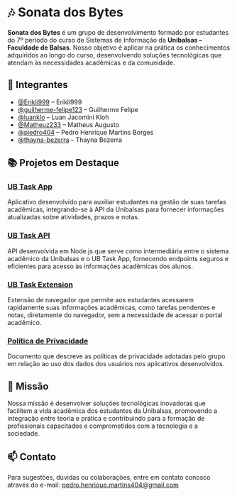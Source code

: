 # 🎶 Sonata dos Bytes

**Sonata dos Bytes** é um grupo de desenvolvimento formado por estudantes do 7º período do curso de Sistemas de Informação da **Unibalsas – Faculdade de Balsas**. Nosso objetivo é aplicar na prática os conhecimentos adquiridos ao longo do curso, desenvolvendo soluções tecnológicas que atendam às necessidades acadêmicas e da comunidade.

## 👥 Integrantes

- [@Erikli999](https://github.com/Erikli999) – Erikli999
- [@guilherme-felipe123](https://github.com/guilherme-felipe123) – Guilherme Felipe
- [@luanklo](https://github.com/luanklo) – Luan Jacomini Kloh
- [@Matheuz233](https://github.com/Matheuz233) – Matheus Augusto
- [@piedro404](https://github.com/piedro404) – Pedro Henrique Martins Borges
- [@thayna-bezerra](https://github.com/thayna-bezerra) – Thayna Bezerra

## 📚 Projetos em Destaque

### [UB Task App](https://github.com/Sonata-dos-Bytes/ub-task-app)

Aplicativo desenvolvido para auxiliar estudantes na gestão de suas tarefas acadêmicas, integrando-se à API da Unibalsas para fornecer informações atualizadas sobre atividades, prazos e notas.

### [UB Task API](https://github.com/Sonata-dos-Bytes/ub-task-api)

API desenvolvida em Node.js que serve como intermediária entre o sistema acadêmico da Unibalsas e o UB Task App, fornecendo endpoints seguros e eficientes para acesso às informações acadêmicas dos alunos.

### [UB Task Extension](https://github.com/Sonata-dos-Bytes/ub-task-extension)

Extensão de navegador que permite aos estudantes acessarem rapidamente suas informações acadêmicas, como tarefas pendentes e notas, diretamente do navegador, sem a necessidade de acessar o portal acadêmico.

### [Política de Privacidade](https://github.com/Sonata-dos-Bytes/ub-task-privacidade)

Documento que descreve as políticas de privacidade adotadas pelo grupo em relação ao uso dos dados dos usuários nos aplicativos desenvolvidos.

## 🎯 Missão

Nossa missão é desenvolver soluções tecnológicas inovadoras que facilitem a vida acadêmica dos estudantes da Unibalsas, promovendo a integração entre teoria e prática e contribuindo para a formação de profissionais capacitados e comprometidos com a tecnologia e a sociedade.

## 📫 Contato

Para sugestões, dúvidas ou colaborações, entre em contato conosco através do e-mail: [pedro.henrique.martins404@gmail.com](pedro.henrique.martins404@gmail.com )
